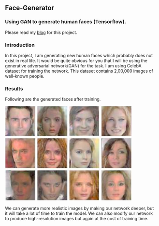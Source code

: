 ## Face-Generator

### Using GAN to generate human faces (Tensorflow).

Please read my [blog](https://medium.com/@shivajbd/generating-human-faces-using-adversarial-network-960863bc1deb) for this project.

### Introduction

In this project, I am generating new human faces which probably does not exist in real life.
It would be quite obvious for you that I will be using the generative adversarial network(GAN) for the task.
I am using CelebA dataset for training the network. This dataset contains 2,00,000 images of well-known people.

### Results

Following are the generated faces after training.

<img src=result/img.png>

We can generate more realistic images by making our network deeper, but it will take a lot of time to train the model. We can also modify our network to produce high-resolution images but again at the cost of training time.
